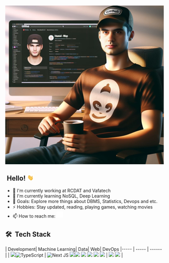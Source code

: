 [![Header](./readme_header.png "Header")](https://github.com/hamid-mp)

## &nbsp;Hello! <img src="./wave.gif" width="22" style="width: 20px;" />

- 🔭 I'm currently working at RCDAT and Vafatech
- 🌱 I'm currently learning NoSQL, Deep Learning
- 🥅 Goals: Explore more things about DBMS, Statistics, Devops and etc.
- ⚡ Hobbies: Stay updated, reading, playing games, watching movies
- 📫 How to reach me: <a href="https://www.linkedin.com/in/mohamadali-mahmoodpour/"><img alt="Erick Escriba | LinkedIn" width="20px" src="./linkedin.svg"/></a>

<!-- **Support my work on:**

[<img src="https://img.shields.io/badge/PayPal-%2300457C.svg?&style=for-the-badge&logo=paypal&logoColor=%23FFFFFF"/>](https://www.paypal.com/paypalme/erickescriba?country.x=PE&locale.x=en_US) -->

## 🛠 &nbsp;Tech Stack

| Development| Machine Learning| Data| Web| DevOps 
|----- | ----- | ------ |
| <img src="https://img.shields.io/badge/JavaScript-323330?style=for-the-badge&logo=javascript&logoColor=F7DF1E"/>![TypeScript](https://img.shields.io/badge/typescript-%23007ACC.svg?style=for-the-badge&logo=typescript&logoColor=white) | ![Next JS](https://img.shields.io/badge/Next-black?style=for-the-badge&logo=next.js&logoColor=white) <img src="https://img.shields.io/badge/React-20232A?style=for-the-badge&logo=react&logoColor=61DAFB" /><img src="https://img.shields.io/badge/graphql-E10098?style=for-the-badge&logo=graphql&logoColor=white" /> <img src="https://img.shields.io/badge/HTML5-E34F26?style=for-the-badge&logo=html5&logoColor=white"/> <img src="https://img.shields.io/badge/CSS3-1572B6?style=for-the-badge&logo=css3&logoColor=white"/> <img src="https://img.shields.io/badge/Sass-CC6699?style=for-the-badge&logo=sass&logoColor=white" /> <img src="https://img.shields.io/badge/less-254f84?style=for-the-badge&logo=less&logoColor=white" /> | <img src="https://img.shields.io/badge/Node.js-339933?style=for-the-badge&logo=nodedotjs&logoColor=white" /> <img src="https://img.shields.io/badge/Express.js-000000?style=for-the-badge&logo=express&logoColor=white" /> |



<!-- ## &#x1f4c8; Github Stats -->

<!-- <p> <a href="https://github.com/ryo-ma/github-profile-trophy"><img src="https://github-profile-trophy.vercel.app/?username=hamid-mp2&rank=SECRET,SS,S,AAA,AA,A&theme=discord&margin-w=10&margin-h=0&border-color=black&no-frame=true" alt="hamid-mp" /></a> </p> -->

<!-- <a href="https://github.com/hamid-mp/hamid-mp" target="_blank" >
  <img height="160em" src="https://github-readme-stats.vercel.app/api?username=hamid-mp&show_icons=true&line_height=27&count_private=true&theme=discord_old_blurple&bg_color=20232a&hide_border=true&hide_title=true" alt="My Github Stats"  /> 
</a>
<a href="https://github.com/hamid-mp/hamid-mp" target="_blank">
  <img height="160em" src="https://github-readme-stats.vercel.app/api/top-langs/?username=hamid-mp&count_private=false&hide=css,html&theme=discord_old_blurple&bg_color=20232a&hide_border=true&layout=compact&langs_count=6" />
</a>
-->
<!-- Featured Projects -->

<!-- <a href="https://github.com/hamid-mp/portfolio-ts" target="_blank">
  <img align="center" src="https://github-readme-stats.vercel.app/api/pin/?username=hamid-mp&repo=portfolio-ts&theme=discord_old_blurple&bg_color=20232a&hide_border=true" />
</a>
<a href="https://github.com/hamid-mp/react-ts-intl" target="_blank">
  <img align="center" src="https://github-readme-stats.vercel.app/api/pin/?username=hamid-mp&repo=react-ts-intl&theme=discord_old_blurple&bg_color=20232a&hide_border=true" />
</a> -->
